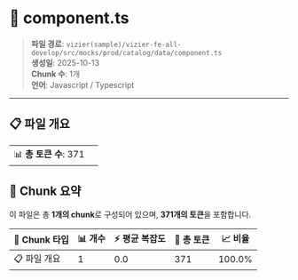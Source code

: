 # 📄 component.ts

> **파일 경로**: `vizier(sample)/vizier-fe-all-develop/src/mocks/prod/catalog/data/component.ts`  
> **생성일**: 2025-10-13  
> **Chunk 수**: 1개  
> **언어**: Javascript / Typescript
---


## 📋 파일 개요

| | |
|--|--|
| 📊 **총 토큰 수**: 371 |  |






## 🧩 Chunk 요약

이 파일은 총 **1개의 chunk**로 구성되어 있으며, **371개의 토큰**을 포함합니다.

| 🧩 Chunk 타입 | 📊 개수 | ⚡ 평균 복잡도 | 📝 총 토큰 | 📈 비율 |
|---------------|--------|-------------|----------|--------|
| 📋 파일 개요 | 1 | 0.0 | 371 | 100.0% |

